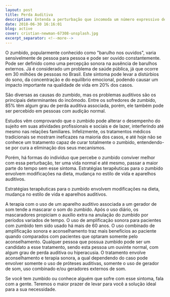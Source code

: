 ```yaml
---
layout: post
title: Perda Auditiva
description: Entenda a perturbação que incomoda um número expressivo de pessoas
date: 2018-06-30 16:16:01
blog: active
cover: cristian-newman-67308-unsplash.jpg
excerpt_separator: <!--more-->
---
```

O zumbido, popularmente conhecido como "barulho nos ouvidos", varia sensivelmente de pessoa para pessoa e pode ser ouvido constantemente. Pode ser definido como uma percepção sonora na ausência de barulhos externos. Já é considerado um problema de saúde pública, já que ocorre em 30 milhões de pessoas no Brasil.<!--more--> Este sintoma pode levar a distúrbios do sono, da concentração e do equilíbrio emocional, podendo causar um impacto importante na qualidade de vida em 20% dos casos.

São diversas as causas do zumbido, mas os problemas auditivos são os principais determinantes do incômodo. Entre os sofredores de zumbido, 85% têm algum grau de perda auditiva associada, porém, ele também pode ser percebido em pessoas com audição normal.

Estudos vêm comprovando que o zumbido pode alterar o desempenho do sujeito em suas atividades profissionais e sociais e de lazer, interferindo até mesmo nas relações familiares. Infelizmente, os tratamentos médicos tradicionais se mostram ineficazes na maioria dos casos, e até hoje não se conhece um tratamento capaz de curar totalmente o zumbido, entendendo-se por cura a eliminação dos seus mecanismos.

Porém, há formas do indivíduo que percebe o zumbido conviver melhor com essa perturbação, ter uma vida normal  e até mesmo, passar a maior parte do tempo sem esse sintoma. Estratégias terapêuticas para o zumbido envolvem modificações na dieta, mudança no estilo de vida e aparelhos auditivos.

<p class="thme-blockquote">
  Estratégias terapêuticas para o zumbido envolvem modificações na dieta, mudança no estilo de vida e aparelhos auditivos.
</p>

A terapia com o uso de um aparelho auditivo associada  a um gerador de som tende a mascarar o som do zumbido. Após o uso diário, os mascaradores propiciam o auxílio extra na anulação do zumbido por períodos variados de tempo. O uso de amplificação sonora para pacientes com zumbido tem sido usado há mais de 60 anos.  O uso combinado de amplificação sonora e aconselhamento traz mais benefícios ao paciente quando comparados com pacientes que optaram somente pelo aconselhamento. Qualquer pessoa que possua zumbido pode ser um candidato a esse tratamento, sendo esta pessoa um ouvinte normal, com algum grau de perda auditiva ou hiperacusia. O tratamento envolve aconselhamento e terapia sonora, a qual dependendo do caso pode envolver somente o uso de próteses auditivas, somente o uso de gerador de som, uso combinado e/ou geradores externos de som.

Se você tem zumbido ou conhece alguém que sofre com esse sintoma, fala com a gente. Teremos o maior prazer de levar para você a solução ideal para a sua necessidade.
